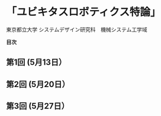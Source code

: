 

# 「ユビキタスロボティクス特論」

東京都立大学 システムデザイン研究科　機械システム工学域

**目次**


## 第1回 (5月13日）

## 第2回 (5月20日）

## 第3回 (5月27日）



